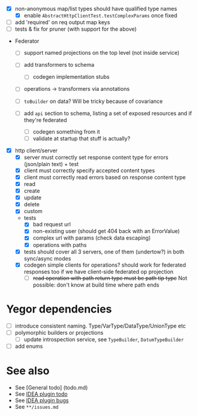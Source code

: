 - [x] non-anonymous map/list types should have qualified type names
  - [x] enable `AbstractHttpClientTest.testComplexParams` once fixed
- [ ] add 'required' on req output map keys
- [ ] tests & fix for pruner (with support for the above)

- Federator
  - [ ] support named projections on the top level (not inside service)
  - [ ] add transformers to schema
    - [ ] codegen implementation stubs
  - [ ] operations -> transformers via annotations
  
  - [ ] `toBuilder` on data? Will be tricky because of covariance
  - [ ] add `api` section to schema, listing a set of exposed resources and if they're federated
    - [ ] codegen something from it
    - [ ] validate at startup that stuff is actually?
    
- [x] http client/server
  - [x] server must correctly set response content type for errors (json/plain text) + test
  - [x] client must correctly specify accepted content types
  - [x] client must correctly read errors based on response content type
  - [x] read
  - [x] create
  - [x] update
  - [x] delete
  - [x] custom
  - tests
    - [x] bad request url
    - [x] non-existing user (should get 404 back with an ErrorValue)
    - [x] complex url with params (check data escaping)
    - [x] operations with paths
  - [x] tests should cover all 3 servers, one of them (undertow?) in both sync/async modes
  - [x] codegen simple clients for operations? should work for federated responses too if we have client-side federated op projection
    - [ ] ~~read operation with path return type must be path tip type~~ Not possible: don't know at build time where path ends

# Yegor dependencies
- [ ] introduce consistent naming. Type/VarType/DataType/UnionType etc
- [ ] polymorphic builders or projections
  - [ ] update introspection service, see `TypeBuilder`, `DatumTypeBuilder`
- [ ] add enums

# See also
- See [General todo] (todo.md)
- See [IDEA plugin todo](idea-plugin/todo.md)
- See [IDEA plugin bugs](idea-plugin/bugs.md)
- See `**/issues.md`
